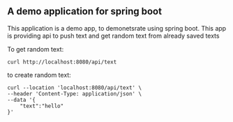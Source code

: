 ## A demo application for spring boot
This application is a demo app, to demonetsrate using spring boot.
This app is providing api to push text and get random text from already saved texts

To get random text:
```curl
curl http://localhost:8080/api/text
```

to create random text:
```curl
curl --location 'localhost:8080/api/text' \
--header 'Content-Type: application/json' \
--data '{
    "text":"hello"
}'
```

